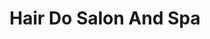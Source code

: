 ---
title: "Hair Do Salon And Spa"
url: /bangalore/hair-do-salon-and-spa-ramamurthi-nagar-main-road/
shop: beauty
---